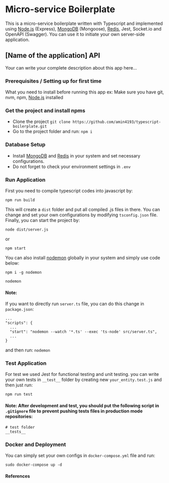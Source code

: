 # Micro-service Boilerplate
This is a micro-service boilerplate written with Typescript and implemented using [Node.js] (Express), [MongoDB] (Mongoose), [Redis], Jest, Socket.io and OpenAPI (Swagger). You can use it to initiate your own server-side application.


## [Name of the application] API
Your can write your complete description about this app here...


### Prerequisites / Setting up for first time
What you need to install before running this app
ex: Make sure you have git, nvm, npm, [Node.js] installed


### Get the project and install npms
- Clone the project `git clone https://github.com/amin4193/typescript-boilerplate.git`
- Go to the project folder and run: `npm i`


### Database Setup
- Install [MongoDB] and [Redis] in your system and set necessary configurations.
- Do not forget to check your environment settings in `.env`


### Run Application
First you need to compile typescript codes into javascript by:

```
npm run build
```

This will create a `dist` folder and put all compiled .js files in there. You can change and set your own configurations by modifying `tsconfig.json` file. Finally, you can start the project by:

```
node dist/server.js
```
or
```
npm start
```

You can also install [nodemon] globally in your system and simply use code below:
```
npm i -g nodemon

nodemon
```

#### Note:
If you want to directly run `server.ts` file, you can do this change in `package.json`:

```
...
"scripts": {
  ...
  "start": "nodemon --watch '*.ts' --exec 'ts-node' src/server.ts",
  ...
}
```

and then run: `nodemon`



### Test Application
For test we used Jest for functional testing and unit testing. you can write your own tests in `__test__` folder by creating new `your_entity.test.js` and then just run:

```
npm run test
```

#### Note: After development and test, you should put the following script in `.gitignore` file to prevent pushing tests files in production mode repositories:

```
# test folder
__tests__
```


### Docker and Deployment
You can simply set your own configs in `docker-compose.yml` file and run:
```
sudo docker-compose up -d
```


#### References
[Node.js]: https://nodejs.org/en/download/
[MongoDB]: https://docs.mongodb.com/manual/installation
[Redis]: https://redis.io/download
[nodemon]: https://www.npmjs.com/package/nodemon